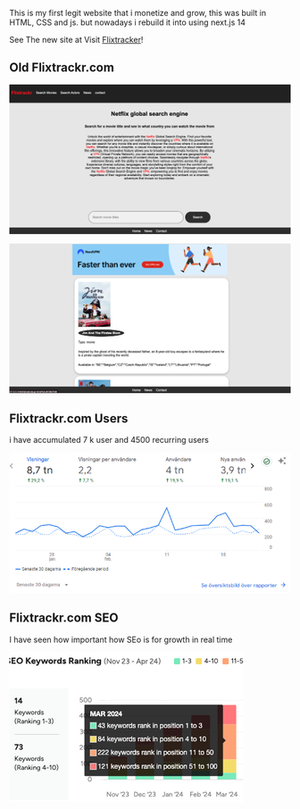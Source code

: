This is my first legit website that i monetize and grow, this was built in HTML, CSS and js. but nowadays i rebuild it into using next.js 14

See The new site at
Visit [Flixtracker](https://www.flixtrackr.com/)!

## Old Flixtrackr.com
![StartPage](/pictures/FlixOne.png)

![StartPage](/pictures/FlixTwo.png)


## Flixtrackr.com Users
i have accumulated 7 k user and 4500 recurring users

![StartPage](/pictures/FlixViews.png)

## Flixtrackr.com SEO
I have seen how important how SEo is for growth in real time

![StartPage](/pictures/FlixSEO.png)